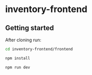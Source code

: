 # inventory-frontend



## Getting started

After cloning run:

```bash
cd inventory-frontend/frontend
```

```bash
npm install
```

```bash
npm run dev
```

